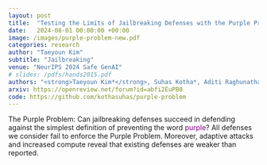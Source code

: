 ```yaml
---
layout: post
title:  "Testing the Limits of Jailbreaking Defenses with the Purple Problem"
date:   2024-08-01 00:00:00 +00:00
image: /images/purple-problem-new.pdf
categories: research
author: "Taeyoun Kim"
subtitle: "Jailbreaking"
venue: "NeurIPS 2024 Safe GenAI"
# slides: /pdfs/hands2015.pdf
authors: "<strong>Taeyoun Kim*</strong>, Suhas Kotha*, Aditi Raghunathan"
arxiv: https://openreview.net/forum?id=abfi2EuPB0
code: https://github.com/kothasuhas/purple-problem
---
```

The Purple Problem: Can jailbreaking defenses succeed in defending against the simplest definition of preventing the word <span style="color:purple;">purple</span>? All defenses we consider fail to enforce the Purple Problem. Moreover, adaptive attacks and increased compute reveal that existing defenses are weaker than reported. 